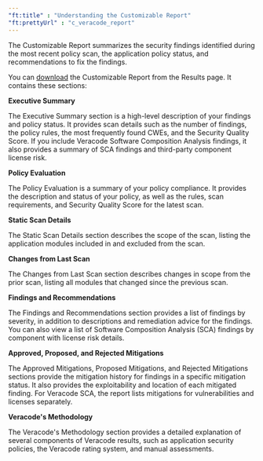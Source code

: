 ```yaml
---
"ft:title" : "Understanding the Customizable Report"
"ft:prettyUrl" : "c_veracode_report"
---
```

The Customizable Report summarizes the security findings identified during the most recent policy scan, the application policy status, and recommendations to fix the findings.

You can [download](https://docs.veracode.com/r/t_download_custom_report) the Customizable Report from the Results page. It contains these sections:

**Executive Summary**

The Executive Summary section is a high-level description of your findings and policy status. It provides scan details such as the number of findings, the policy rules, the most frequently found CWEs, and the Security Quality Score. If you include Veracode Software Composition Analysis findings, it also provides a summary of SCA findings and third-party component license risk.

**Policy Evaluation**

The Policy Evaluation is a summary of your policy compliance. It provides the description and status of your policy, as well as the rules, scan requirements, and Security Quality Score for the latest scan.

**Static Scan Details**

The Static Scan Details section describes the scope of the scan, listing the application modules included in and excluded from the scan.

**Changes from Last Scan**

The Changes from Last Scan section describes changes in scope from the prior scan, listing all modules that changed since the previous scan.

**Findings and Recommendations**

The Findings and Recommendations section provides a list of findings by severity, in addition to descriptions and remediation advice for the findings. You can also view a list of Software Composition Analysis \(SCA\) findings by component with license risk details.

**Approved, Proposed, and Rejected Mitigations**

The Approved Mitigations, Proposed Mitigations, and Rejected Mitigations sections provide the mitigation history for findings in a specific mitigation status. It also provides the exploitability and location of each mitigated finding. For Veracode SCA, the report lists mitigations for vulnerabilities and licenses separately.

**Veracode's Methodology**

The Veracode's Methodology section provides a detailed explanation of several components of Veracode results, such as application security policies, the Veracode rating system, and manual assessments.

